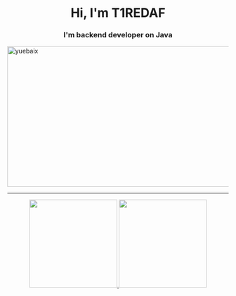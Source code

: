 <h1 align="center">Hi, I'm T1REDAF</h1>
<h3 align="center">I'm backend developer on Java</h3>
<img align="center"  height="320px" width="840px" src="https://acegif.com/wp-content/gifs/starfall-gif-46.gif" alt="yuebaix" />

---

<div align="center">

<a href="https://github.com/syedammar111">
  <img height="200em" src="https://github-readme-stats.vercel.app/api?username=syedammar111&theme=buefy&show_icons=true" />
  <img height="200em" src="https://github-readme-stats.vercel.app/api/top-langs/?username=syedammar111&theme=buefy&layout=compact" />
</a>
</div>
